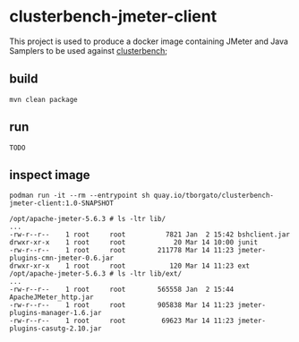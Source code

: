 # clusterbench-jmeter-client

This project is used to produce a docker image containing JMeter and Java Samplers to be used against 
[clusterbench](https://github.com/clusterbench/clusterbench);

## build

```shell
mvn clean package
```

## run

```shell
TODO
```

## inspect image

```shell
podman run -it --rm --entrypoint sh quay.io/tborgato/clusterbench-jmeter-client:1.0-SNAPSHOT

/opt/apache-jmeter-5.6.3 # ls -ltr lib/
...
-rw-r--r--    1 root     root          7821 Jan  2 15:42 bshclient.jar
drwxr-xr-x    1 root     root            20 Mar 14 10:00 junit
-rw-r--r--    1 root     root        211778 Mar 14 11:23 jmeter-plugins-cmn-jmeter-0.6.jar
drwxr-xr-x    1 root     root           120 Mar 14 11:23 ext
/opt/apache-jmeter-5.6.3 # ls -ltr lib/ext/
...
-rw-r--r--    1 root     root        565558 Jan  2 15:44 ApacheJMeter_http.jar
-rw-r--r--    1 root     root        905838 Mar 14 11:23 jmeter-plugins-manager-1.6.jar
-rw-r--r--    1 root     root         69623 Mar 14 11:23 jmeter-plugins-casutg-2.10.jar
```